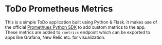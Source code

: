 # ToDo Prometheus Metrics

This is a simple ToDo application built using Python & Flask. It makes use of the official [Promethues Python SDK](https://github.com/prometheus/client_python) to add custom metrics to the app.
These metrics are added to `/metrics` endpoint which can be exported to apps like Grafana, New Relic etc. for visualization. 
